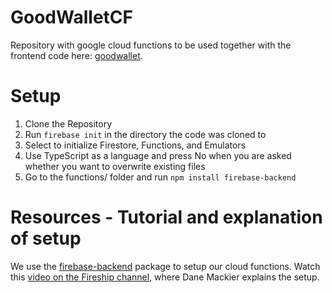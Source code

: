 # GoodWalletCF

Repository with google cloud functions to be used together with the frontend code here: [goodwallet](https://github.com/bejaeger/goodwallet/).

# Setup

1. Clone the Repository
2. Run `firebase init` in the directory the code was cloned to
3. Select to initialize Firestore, Functions, and Emulators
4. Use TypeScript as a language and press No when you are asked whether you want to overwrite existing files
5. Go to the functions/ folder and run `npm install firebase-backend`

# Resources - Tutorial and explanation of setup

We use the [firebase-backend](https://www.npmjs.com/package/firebase-backend) package to setup our cloud functions. Watch this [video on the Fireship channel](https://www.youtube.com/watch?v=W_VV2Fx32_Y&ab_channel=Fireship), where Dane Mackier explains the setup.
